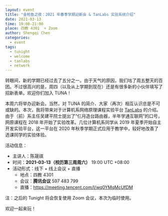 ```yaml
---
layout: event
title: "金枪鱼之夜：2021 年春季学期迎新会 & TanLabs 实验系统介绍"
date: 2021-03-13
time: 19:00-21:00
place: 四教 4301  + Zoom
author: Shengqi Chen
categories:
  - event
tags:
  - tunight
  - welcome
  - tanlabs
  - network
---
```


转眼间，新的学期已经过去了五分之一。由于天气的原因，我们咕了周五整天的百团。不过很高兴的是，周四（以及从上学期到现在）还是有很多新的小伙伴填写了招新表单。欢迎你们加入 TUNA！

本周六将举办迎新会。当然，对 TUNA 的简介、大家（再次）相互认识总是不可或缺的。本次，我将带来对于计算机系网络原理课程实验平台 [TanLabs](https://lab.cs.tsinghua.edu.cn/tan/) 的介绍。由于（前）系主任吴建平院士提出了“仨月造台路由器，半年学通互联网”的口号，网原课程在 2018 年开始了实验改革。几位计算机系同学从 2019 年夏季开始自主开发实验平台，这一平台在 2020 年秋季学期正式应用于教学中，较好地改善了选课同学的实验体验。

活动信息：

* 主讲人：陈晟祺
* 时间：**2021-03-13（校历第三周周六）** 19:00 UTC +08:00
* 活动形式：线下 + 线上会议 + 直播
  * 地点：四教 4301
  * 会议：**腾讯会议** 597 483 799
  * 直播：https://meeting.tencent.com/l/wq0YMqMcUfDM

注：之后的 Tunight 将会恢复使用 Zoom 会议，本次为临时使用。

欢迎一起来玩！
